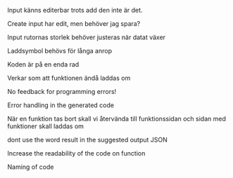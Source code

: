 Input känns editerbar trots add den inte är det.

Create input har edit, men behöver jag spara?

Input rutornas storlek behöver justeras när datat växer

Laddsymbol behövs för långa anrop 

Koden är på en enda rad

Verkar som att funktionen ändå laddas om

No feedback for programming errors!


Error handling in the generated code 

När en funktion tas bort skall vi återvända till funktionssidan och sidan med funktioner skall laddas om 


dont use the word result in the suggested output JSON

Increase the readability of the code on function

Naming of code
